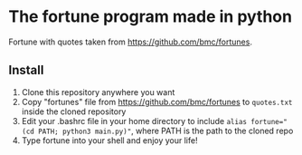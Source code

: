 # The fortune program made in python

Fortune with quotes taken from https://github.com/bmc/fortunes.

## Install

1. Clone this repository anywhere you want
2. Copy "fortunes" file from https://github.com/bmc/fortunes to `quotes.txt` inside the cloned repository
3. Edit your .bashrc file in your home directory to include ```alias fortune="(cd PATH; python3 main.py)"```, where PATH is the path to the cloned repo
4. Type fortune into your shell and enjoy your life!

